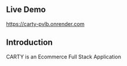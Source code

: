 ## Live Demo

https://carty-pvlb.onrender.com

## Introduction

CARTY is an Ecommerce Full Stack Application
